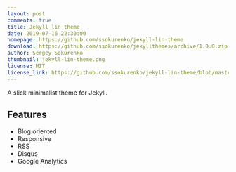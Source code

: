 ```yaml
---
layout: post
comments: true
title: Jekyll lin theme
date: 2019-07-16 22:30:00
homepage: https://github.com/ssokurenko/jekyll-lin-theme
download: https://github.com/ssokurenko/jekyllthemes/archive/1.0.0.zip
author: Sergey Sokurenko
thumbnail: jekyll-lin-theme.png
license: MIT
license_link: https://github.com/ssokurenko/jekyll-lin-theme/blob/master/LICENSE.txt
---
```


A slick minimalist theme for Jekyll.

## Features

* Blog oriented
* Responsive
* RSS
* Disqus
* Google Analytics
